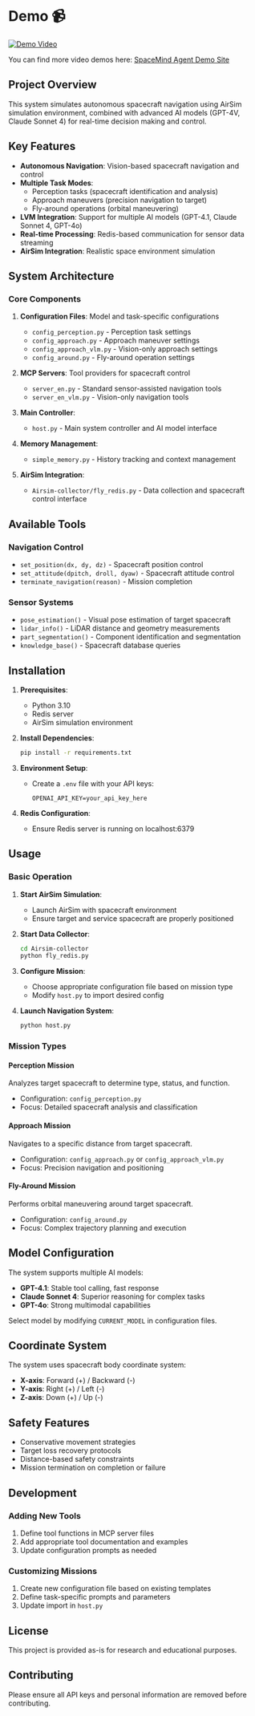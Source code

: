 # Demo 📹

[![Demo Video](https://img.shields.io/badge/View%20Demo-SpaceMind%20Agent-blue?style=for-the-badge&logo=youtube)](https://sites.google.com/view/spacemind-agent/)

You can find more video demos here: [SpaceMind Agent Demo Site](https://sites.google.com/view/spacemind-agent/)

## Project Overview

This system simulates autonomous spacecraft navigation using AirSim simulation environment, combined with advanced AI models (GPT-4V, Claude Sonnet 4) for real-time decision making and control.

## Key Features

- **Autonomous Navigation**: Vision-based spacecraft navigation and control
- **Multiple Task Modes**: 
  - Perception tasks (spacecraft identification and analysis)
  - Approach maneuvers (precision navigation to target)
  - Fly-around operations (orbital maneuvering)
- **LVM Integration**: Support for multiple AI models (GPT-4.1, Claude Sonnet 4, GPT-4o)
- **Real-time Processing**: Redis-based communication for sensor data streaming
- **AirSim Integration**: Realistic space environment simulation

## System Architecture

### Core Components

1. **Configuration Files**: Model and task-specific configurations
   - `config_perception.py` - Perception task settings
   - `config_approach.py` - Approach maneuver settings
   - `config_approach_vlm.py` - Vision-only approach settings
   - `config_around.py` - Fly-around operation settings

2. **MCP Servers**: Tool providers for spacecraft control
   - `server_en.py` - Standard sensor-assisted navigation tools
   - `server_en_vlm.py` - Vision-only navigation tools

3. **Main Controller**: 
   - `host.py` - Main system controller and AI model interface

4. **Memory Management**:
   - `simple_memory.py` - History tracking and context management

5. **AirSim Integration**:
   - `Airsim-collector/fly_redis.py` - Data collection and spacecraft control interface

## Available Tools

### Navigation Control
- `set_position(dx, dy, dz)` - Spacecraft position control
- `set_attitude(dpitch, droll, dyaw)` - Spacecraft attitude control
- `terminate_navigation(reason)` - Mission completion

### Sensor Systems
- `pose_estimation()` - Visual pose estimation of target spacecraft
- `lidar_info()` - LiDAR distance and geometry measurements
- `part_segmentation()` - Component identification and segmentation
- `knowledge_base()` - Spacecraft database queries

## Installation

1. **Prerequisites**:
   - Python 3.10
   - Redis server
   - AirSim simulation environment

2. **Install Dependencies**:
   ```bash
   pip install -r requirements.txt
   ```

3. **Environment Setup**:
   - Create a `.env` file with your API keys:
     ```
     OPENAI_API_KEY=your_api_key_here
     ```

4. **Redis Configuration**:
   - Ensure Redis server is running on localhost:6379

## Usage

### Basic Operation

1. **Start AirSim Simulation**:
   - Launch AirSim with spacecraft environment
   - Ensure target and service spacecraft are properly positioned

2. **Start Data Collector**:
   ```bash
   cd Airsim-collector
   python fly_redis.py
   ```

3. **Configure Mission**:
   - Choose appropriate configuration file based on mission type
   - Modify `host.py` to import desired config

4. **Launch Navigation System**:
   ```bash
   python host.py
   ```

### Mission Types

#### Perception Mission
Analyzes target spacecraft to determine type, status, and function.
- Configuration: `config_perception.py`
- Focus: Detailed spacecraft analysis and classification

#### Approach Mission  
Navigates to a specific distance from target spacecraft.
- Configuration: `config_approach.py` or `config_approach_vlm.py`
- Focus: Precision navigation and positioning

#### Fly-Around Mission
Performs orbital maneuvering around target spacecraft.
- Configuration: `config_around.py`
- Focus: Complex trajectory planning and execution

## Model Configuration

The system supports multiple AI models:

- **GPT-4.1**: Stable tool calling, fast response
- **Claude Sonnet 4**: Superior reasoning for complex tasks
- **GPT-4o**: Strong multimodal capabilities

Select model by modifying `CURRENT_MODEL` in configuration files.

## Coordinate System

The system uses spacecraft body coordinate system:
- **X-axis**: Forward (+) / Backward (-)
- **Y-axis**: Right (+) / Left (-)  
- **Z-axis**: Down (+) / Up (-)

## Safety Features

- Conservative movement strategies
- Target loss recovery protocols
- Distance-based safety constraints
- Mission termination on completion or failure

## Development

### Adding New Tools
1. Define tool functions in MCP server files
2. Add appropriate tool documentation and examples
3. Update configuration prompts as needed

### Customizing Missions
1. Create new configuration file based on existing templates
2. Define task-specific prompts and parameters
3. Update import in `host.py`

## License

This project is provided as-is for research and educational purposes.

## Contributing

Please ensure all API keys and personal information are removed before contributing. 
